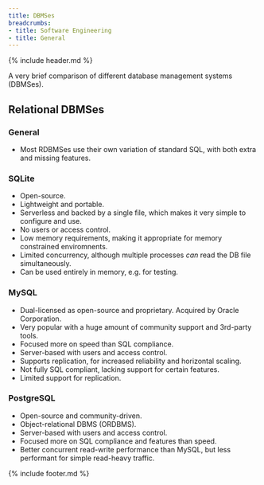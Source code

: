 ```yaml
---
title: DBMSes
breadcrumbs:
- title: Software Engineering
- title: General
---
```

{% include header.md %}

A very brief comparison of different database management systems (DBMSes).

## Relational DBMSes

### General

- Most RDBMSes use their own variation of standard SQL, with both extra and missing features.

### SQLite

- Open-source.
- Lightweight and portable.
- Serverless and backed by a single file, which makes it very simple to configure and use.
- No users or access control.
- Low memory requirements, making it appropriate for memory constrained enviromnents.
- Limited concurrency, although multiple processes *can* read the DB file simultaneously.
- Can be used entirely in memory, e.g. for testing.

### MySQL

- Dual-licensed as open-source and proprietary. Acquired by Oracle Corporation.
- Very popular with a huge amount of community support and 3rd-party tools.
- Focused more on speed than SQL compliance.
- Server-based  with users and access control.
- Supports replication, for increased reliability and horizontal scaling.
- Not fully SQL compliant, lacking support for certain features.
- Limited support for replication.

### PostgreSQL

- Open-source and community-driven.
- Object-relational DBMS (ORDBMS).
- Server-based  with users and access control.
- Focused more on SQL compliance and features than speed.
- Better concurrent read-write performance than MySQL, but less performant for simple read-heavy traffic.

{% include footer.md %}
